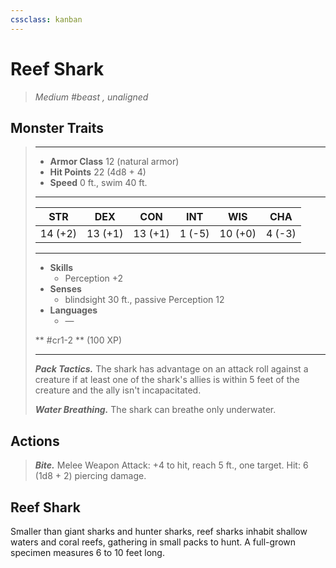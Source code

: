 ```yaml
---
cssclass: kanban
---
```


# Reef Shark
>*Medium #beast , unaligned*
## Monster Traits
>___
>- **Armor Class** 12 (natural armor)
>- **Hit Points** 22 (4d8 + 4)
>- **Speed** 0 ft., swim 40 ft.
>___
>|STR|DEX|CON|INT|WIS|CHA|
>|:---:|:---:|:---:|:---:|:---:|:---:|
>|14 (+2)|13 (+1)|13 (+1)|1 (-5)|10 (+0)|4 (-3)|
>___
>- **Skills**
>	 - Perception +2
>- **Senses**
>	 - blindsight 30 ft., passive Perception 12
>- **Languages**
>	 - —
>
> ** #cr1-2 ** (100 XP)
>___
>***Pack Tactics.*** The shark has advantage on an attack roll against a creature if at least one of the shark's allies is within 5 feet of the creature and the ally isn't incapacitated.  
>
>***Water Breathing.*** The shark can breathe only underwater.  
>
## Actions
>***Bite.*** Melee Weapon Attack: +4 to hit, reach 5 ft., one target. Hit: 6 (1d8 + 2) piercing damage.
## Reef Shark
Smaller than giant sharks and hunter sharks, reef sharks inhabit shallow waters and coral reefs, gathering in small packs to hunt. A full-grown specimen measures 6 to 10 feet long.